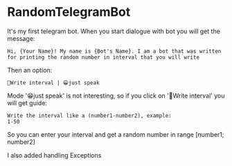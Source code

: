 # RandomTelegramBot
It's my first telegram bot. When you start dialogue with bot you will get the message:
```
Hi, {Your Name}! My name is {Bot's Name}. I am a bot that was written for printing the random number in interval that you will write
```
Then an option:
```
🎲Write interval | 😁just speak
```
Mode '😁just speak' is not interesting, so if you click on '🎲Write interval' you will get guide:
```
Write the interval like a (number1-number2), example:
1-50
```
So you can enter your interval and get a random number in range [number1; number2]

I also added handling Exceptions
